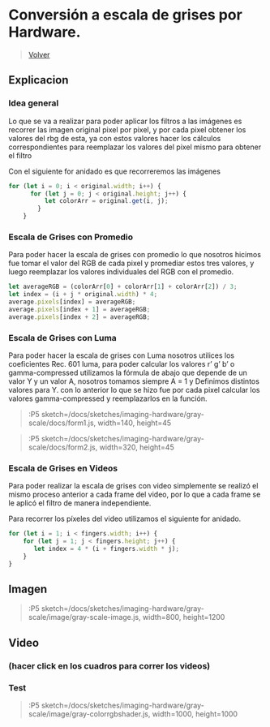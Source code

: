 # Conversión a escala de grises por Hardware.

> [Volver](/docs/workshops/imaging-hardware)

## Explicacion

### Idea general

Lo que se va a realizar para poder aplicar los filtros a las imágenes es recorrer las imagen original pixel por pixel, y por cada pixel obtener los valores del rbg de esta, ya con estos valores hacer los cálculos correspondientes para reemplazar los valores del pixel mismo para obtener el filtro

Con el siguiente for anidado es que recorreremos las imágenes

```js
for (let i = 0; i < original.width; i++) {
      for (let j = 0; j < original.height; j++) {
          let colorArr = original.get(i, j);
        }
    }
```

### Escala de Grises con Promedio

Para poder hacer la escala de grises con promedio lo que nosotros hicimos fue tomar el valor del RGB de cada pixel y promediar estos tres valores, y luego reemplazar los valores individuales del RGB con el promedio.

```js
let averageRGB = (colorArr[0] + colorArr[1] + colorArr[2]) / 3;
let index = (i + j * original.width) * 4;
average.pixels[index] = averageRGB;
average.pixels[index + 1] = averageRGB;
average.pixels[index + 2] = averageRGB;
```

### Escala de Grises con Luma

Para poder hacer la escala de grises con Luma nosotros utilices los coeficientes Rec. 601 luma, para poder calcular los valores r’ g’ b’  o  gamma-compressed utilizamos la fórmula de abajo que depende de un valor Y y un valor A, nosotros tomamos siempre A = 1 y Definimos distintos valores para Y.  con lo anterior lo que se hizo fue por cada pixel calcular los valores gamma-compressed y reemplazarlos en la función.

> :P5 sketch=/docs/sketches/imaging-hardware/gray-scale/docs/form1.js, width=140, height=45

> :P5 sketch=/docs/sketches/imaging-hardware/gray-scale/docs/form2.js, width=320, height=45

### Escala de Grises en Videos

Para poder realizar la escala de grises con video simplemente se realizó el mismo proceso anterior a cada frame del video, por lo que a cada frame se le aplicó el filtro de manera independiente.

Para recorrer los píxeles del video utilizamos el siguiente for anidado.

```js
for (let i = 1; i < fingers.width; i++) {
    for (let j = 1; j < fingers.height; j++) {
       let index = 4 * (i + fingers.width * j);
    }
}
```

## Imagen
> :P5 sketch=/docs/sketches/imaging-hardware/gray-scale/image/gray-scale-image.js, width=800, height=1200

## Video

### (hacer click en los cuadros para correr los videos)

### Test
> :P5 sketch=/docs/sketches/imaging-hardware/gray-scale/image/gray-colorrgbshader.js, width=1000, height=1000